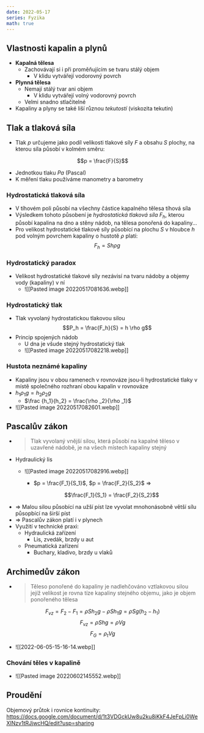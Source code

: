 ```yaml
---
date: 2022-05-17
series: Fyzika
math: true
---
```

## Vlastnosti kapalin a plynů
- **Kapalná tělesa**
	- Zachovávají si i při proměňujícím se tvaru stálý objem
		- V klidu vytvářejí vodorovný povrch
- **Plynná tělesa**
	- Nemají stálý tvar ani objem
		- V klidu vytvářejí volný vodorovný povrch
	- Velmi snadno stlačitelné
- Kapaliny a plyny se také liší různou *tekutostí* (viskozita tekutin)

## Tlak a tlaková síla
- Tlak $p$ určujeme jako podíl velikosti tlakové síly $F$ a obsahu $S$ plochy, na kterou síla působí v kolmém směru:

$$p = \frac{F}{S}$$

- Jednotkou tlaku *Pa* (Pascal)
- K měření tlaku používáme manometry a barometry

### Hydrostatická tlaková síla
- V tíhovém poli působí na všechny částice kapalného tělesa tíhová síla
- Výsledkem tohoto působení je *hydrostatická tlaková síla* $F_h$, kterou působí kapalina na dno a stěny nádob, na tělesa ponořená do kapaliny...
- Pro velikost hydrostatické tlakové síly působící na plochu $S$ v hloubce $h$ pod volným povrchem kapaliny o hustotě $\rho$ platí:
$$F_h = S h \rho g$$

### Hydrostatický paradox
- Velikost hydrostatické tlakové síly nezávisí na tvaru nádoby a objemy vody (kapaliny) v ní
	- ![[Pasted image 20220517081636.webp]]

### Hydrostatický tlak
- Tlak vyvolaný hydrostatickou tlakovou silou
$$P_h = \frac{F_h}{S} = h \rho g$$
- Princip spojených nádob
	- U dna je všude stejný hydrostatický tlak
	- ![[Pasted image 20220517082218.webp]]

### Hustota neznámé kapaliny
- Kapaliny jsou v obou ramenech v rovnováze jsou-li hydrostatické tlaky v místě společného rozhraní obou kapalin v rovnováze
- $h_1 \rho _1 g = h_2 \rho _2 g$
	- $\frac {h_1}{h_2} = \frac{\rho _2}{\rho _1}$
- ![[Pasted image 20220517082601.webp]]

## Pascalův zákon
- > Tlak vyvolaný vnější silou, která působí na kapalné těleso v  uzavřené nádobě, je na všech místech kapaliny stejný
- Hydraulický lis
	- ![[Pasted image 20220517082916.webp]]
		- $p = \frac{F_1}{S_1}$, $p = \frac{F_2}{S_2}$ =>
		
		$$\frac{F_1}{S_1} = \frac{F_2}{S_2}$$
- => Malou silou působící na užší píst lze vyvolat mnohonásobně větší sílu půsopbící na širší píst
- => Pascalův zákon platí i v plynech
- Využití v technické praxi:
	- Hydraulická zařízení
		- Lis, zvedák, brzdy u aut
	- Pneumatická zařízení
		- Buchary, kladivo, brzdy u vlaků

## Archimedův zákon
- > Těleso ponořené do kapaliny je nadlehčováno vztlakovou silou jejíž velikost je rovna tíze kapaliny stejného objemu, jako je objem ponořeného tělesa

$$F_{vz} = F_2 - F_1 = \rho S h_2 g - \rho S h_1 g = \rho S g (h_2 - h_1)$$ 
$$F_{vz} = \rho S h g = \rho V g$$ 
$$F_G = \rho _t Vg$$

- ![[2022-06-05-15-16-14.webp]]
### Chování těles v kapalině
- ![[Pasted image 20220602145552.webp]]

## Proudění
Objemový průtok i rovnice kontinuity:
https://docs.google.com/document/d/1t3VDGckUw8u2ku8iKkF4JeFpLi0WeXlNzv1tRJjwcHQ/edit?usp=sharing